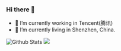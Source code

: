 ### Hi there 👋

<!--
**MoonChasing/MoonChasing** is a ✨ _special_ ✨ repository because its `README.md` (this file) appears on your GitHub profile.

Here are some ideas to get you started:

- 🔭 I’m currently working on ...
- 🌱 I’m currently learning ...
- 👯 I’m looking to collaborate on ...
- 🤔 I’m looking for help with ...
- 💬 Ask me about ...
- 📫 How to reach me: ...
- 😄 Pronouns: ...
- ⚡ Fun fact: ...
-->

- 🔭 I’m currently working in Tencent(腾讯)
- 👯 I’m currently living in Shenzhen, China.


![Github Stats](https://github-readme-stats.vercel.app/api?username=moonchasing&show_icons=true)
![](https://github-readme-stats.vercel.app/api/top-langs/?username=moonchasing&hide_title=true&hide_border=true&layout=compact&theme=graywhite&locale=cn)
